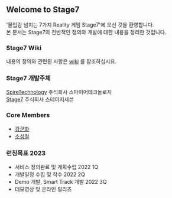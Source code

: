 ## Welcome to Stage7

'몰입감 넘치는 7가지 Reality 게임 Stage7'에 오신 것을 환영합니다.<br>
본 문서는 Stage7의 전반적인 정의와 개발에 대한 내용을 정리한 것입니다.

### Stage7 Wiki

내용의 정의와 관련된 사항은 [wiki](https://github.com/papatomi/stage7.github.io/wiki) 를 참조하십시요.

### Stage7 개발주체

[SpireTechnology](http://www.spiretech.co.kr) 주식회사 스파이어테크놀로지 <br>
[Stage7](http://stage7.co.kr/new/docs/main.html) 주식회사 스테이지세븐

### Core Members
- [강군화](ghkang@spiretech.co.kr)
- [소성철](papatomi@kakao.com)

### 런칭목표 2023
- 서비스 정의완료 및 계획수립 2022 1Q
- 개발일정 수립 및 착수 2022 2Q
- Demo 개발, Smart Track 개발 2022 3Q
- 데모영상 및 온라인 릴리즈
